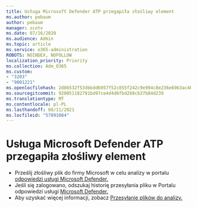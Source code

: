 ```yaml
---
title: Usługa Microsoft Defender ATP przegapiła złośliwy element
ms.author: pebaum
author: pebaum
manager: scotv
ms.date: 07/16/2020
ms.audience: Admin
ms.topic: article
ms.service: o365-administration
ROBOTS: NOINDEX, NOFOLLOW
localization_priority: Priority
ms.collection: Adm_O365
ms.custom:
- "3203"
- "9001221"
ms.openlocfilehash: 2d86532f53dbbdd6957f52c855f242c9e994c8e236e69b3ac40800e4bce97d85
ms.sourcegitcommit: 920051182781bd97ce4d4d6fbd268cb37b84d239
ms.translationtype: MT
ms.contentlocale: pl-PL
ms.lasthandoff: 08/11/2021
ms.locfileid: "57891084"
---
```

# <a name="microsoft-defender-atp-missed-a-malicious-item"></a>Usługa Microsoft Defender ATP przegapiła złośliwy element

- Prześlij złośliwy plik do firmy Microsoft w celu analizy w portalu [odpowiedzi usługi Microsoft Defender.](https://www.microsoft.com/wdsi/filesubmission/) 
- Jeśli się zalogowano, odszukaj historię przesyłania pliku w Portalu odpowiedzi usługi [Microsoft Defender.](https://www.microsoft.com/wdsi/submissionhistory)
- Aby uzyskać więcej informacji, zobacz [Przesyłanie plików do analizy.](https://docs.microsoft.com/windows/security/threat-protection/intelligence/submission-guide)